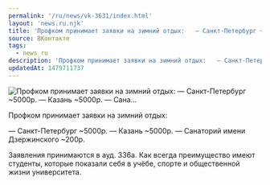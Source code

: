 ```yaml
---
permalink: '/ru/news/vk-3631/index.html'
layout: 'news.ru.njk'
title: 'Профком принимает заявки на зимний отдых:   — Санкт-Петербург ~5000р. — Казань ~5000р. — Сана'
source: ВКонтакте
tags:
  - news_ru
description: 'Профком принимает заявки на зимний отдых:   — Санкт-Петербург ~5000р. — Казань ~5000р. — Сана…'
updatedAt: 1479711737
---
```

![Профком принимает заявки на зимний отдых:   — Санкт-Петербург ~5000р. — Казань ~5000р. — Сана…](https://sun9-63.userapi.com/impf/c626320/v626320195/557da/fWfrXJ9aSfA.jpg?size=1080x1080&quality=96&proxy=1&sign=8480c7700f297c8e17a6f9aa0eab7504&c_uniq_tag=vz3PoGrLApPJF5yTM7GRMThlqWPXbSnoKwyfCMB_gIs&type=album)

Профком принимает заявки на зимний отдых:

— Санкт-Петербург ~5000р.
— Казань ~5000р.
— Санаторий имени Дзержинского ~200р.

Заявления принимаются в ауд. 336а. Как всегда преимущество имеют студенты, которые показали себя в учёбе, спорте и общественной жизни университета.
